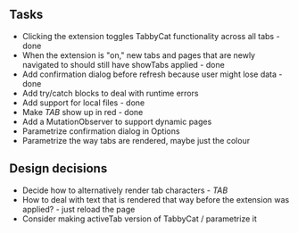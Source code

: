 ## Tasks
* Clicking the extension toggles TabbyCat functionality across all tabs - done
* When the extension is "on," new tabs and pages that are newly navigated to should still have showTabs applied - done
* Add confirmation dialog before refresh because user might lose data - done
* Add try/catch blocks to deal with runtime errors
* Add support for local files - done
* Make *TAB* show up in red - done
* Add a MutationObserver to support dynamic pages
* Parametrize confirmation dialog in Options
* Parametrize the way tabs are rendered, maybe just the colour

## Design decisions
* Decide how to alternatively render tab characters - *TAB*
* How to deal with text that is rendered that way before the extension was applied? - just reload the page
* Consider making activeTab version of TabbyCat / parametrize it
